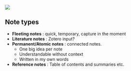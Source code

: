![](https://upload.wikimedia.org/wikipedia/commons/thumb/3/33/Zettelkasten_%28514941699%29.jpg/330px-Zettelkasten_%28514941699%29.jpg)
## Note types
* **Fleeting notes** : quick, temporary, capture in the moment
* **Literature notes** : Zotero input?
* **Permanent/Atomic notes** : connected notes.
	* One big idea per note
	* Understandable without context
	* Written in my own words
* **Reference notes** : Table of contents and summaries etc. 